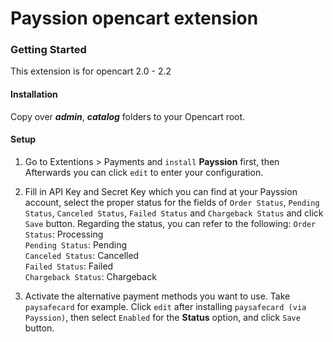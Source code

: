 Payssion opencart extension
=================

<h3>Getting Started</h3>
This extension is for opencart 2.0 - 2.2

<h4>Installation</h4>

Copy over _<b>admin</b>_, _<b>catalog</b>_ folders to your Opencart root.

<h4>Setup</h4>

 1. Go to Extentions > Payments and `install` **Payssion** first, then Afterwards you can click `edit` to enter your configuration.

 2. Fill in API Key and Secret Key which you can find at your Payssion account, select the proper status for the fields of `Order Status`, `Pending Status`, `Canceled Status`, `Failed Status` and `Chargeback Status` and click `Save` button. Regarding the status, you can refer to the following:
`Order Status`: Processing<br/>
`Pending Status`: Pending<br/>
`Canceled Status`: Cancelled<br/>
`Failed Status`: Failed<br/>
`Chargeback Status`: Chargeback

 3. Activate the alternative payment methods you want to use. Take `paysafecard` for example. Click `edit` after installing `paysafecard (via Payssion)`, then select `Enabled` for the **Status** option, and click `Save` button. 